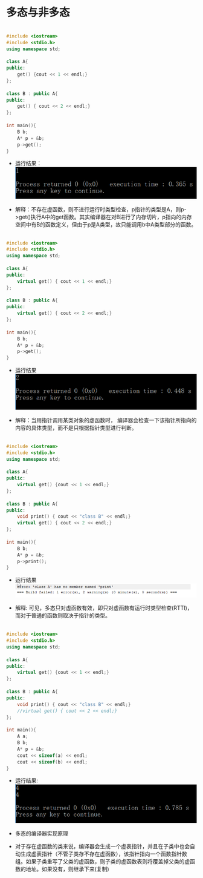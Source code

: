 # 多态与非多态

```c++

#include <iostream>
#include <stdio.h>
using namespace std;

class A{
public:
    get() {cout << 1 << endl;}
};

class B : public A{
public:
    get() { cout << 2 << endl;}
};

int main(){
    B b;
    A* p = &b;
    p->get();
}

```

+ 运行结果：
![运行结果](https://github.com/codertcm/pictures/blob/master/cb_console_runner_V4XKd3bG2p.png)

+ 解释：不存在虚函数，则不进行运行时类型检查，p指针的类型是A，则p->get()执行A中的get函数。其实编译器在对B进行了内存切片，p指向的内存空间中有B的函数定义，但由于p是A类型，故只能调用b中A类型部分的函数。


```c++

#include <iostream>
#include <stdio.h>
using namespace std;

class A{
public:
    virtual get() { cout << 1 << endl;}
};

class B : public A{
public:
    virtual get() { cout << 2 << endl;}
};

int main(){
    B b;
    A* p = &b;
    p->get();
}

```

+ 运行结果
![运行结果](https://github.com/codertcm/pictures/blob/master/cb_console_runner_LI0TL5Cp0h.png)

+ 解释：当用指针调用某类对象的虚函数时， 编译器会检查一下该指针所指向的内容的具体类型，而不是只根据指针类型进行判断。

```c++

#include <iostream>
#include <stdio.h>
using namespace std;

class A{
public:
    virtual get() {cout << 1 << endl;}
};

class B : public A{
public:
    void print() { cout << "class B" << endl;}
    virtual get() { cout << 2 << endl;}
};

int main(){
    B b;
    A* p = &b;
    p->print();
}

```

+ 运行结果
![运行结果](https://github.com/codertcm/pictures/blob/master/codeblocks_9uBnAJVVUc.png)

+ 解释: 可见，多态只对虚函数有效，即只对虚函数有运行时类型检查(RTTI)，而对于普通的函数则取决于指针的类型。

```c++

#include <iostream>
#include <stdio.h>
using namespace std;

class A{
public:
    virtual get() {cout << 1 << endl;}
};

class B : public A{
public:
    void print() { cout << "class B" << endl;}
    //virtual get() { cout << 2 << endl;}
};

int main(){
    A a;
    B b;
    A* p = &b;
    cout << sizeof(a) << endl;
    cout << sizeof(b) << endl;
}


```

+ 运行结果:
![运行结果](https://github.com/codertcm/pictures/blob/master/cb_console_runner_Xml9F4QhLO.png)

+ 多态的编译器实现原理
+ 对于存在虚函数的类来说，编译器会生成一个虚表指针，并且在子类中也会自动生成虚表指针（不管子类存不存在虚函数），该指针指向一个函数指针数组。如果子类重写了父类的虚函数，则子类的虚函数表则将覆盖掉父类的虚函数的地址。如果没有，则继承下来(复制)

